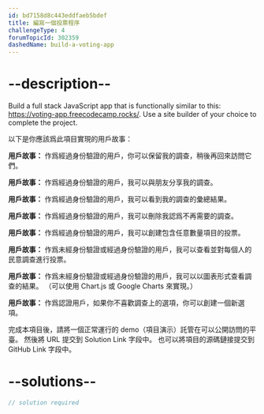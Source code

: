 ```yaml
---
id: bd7158d8c443eddfaeb5bdef
title: 編寫一個投票程序
challengeType: 4
forumTopicId: 302359
dashedName: build-a-voting-app
---
```


# --description--

Build a full stack JavaScript app that is functionally similar to this: <a href="https://voting-app.freecodecamp.rocks/" target="_blank" rel="noopener noreferrer nofollow">https://voting-app.freecodecamp.rocks/</a>. Use a site builder of your choice to complete the project.

以下是你應該爲此項目實現的用戶故事：

**用戶故事：** 作爲經過身份驗證的用戶，你可以保留我的調查，稍後再回來訪問它們。

**用戶故事：** 作爲經過身份驗證的用戶，我可以與朋友分享我的調查。

**用戶故事：** 作爲經過身份驗證的用戶，我可以看到我的調查的彙總結果。

**用戶故事：** 作爲經過身份驗證的用戶，我可以刪除我認爲不再需要的調查。

**用戶故事：** 作爲經過身份驗證的用戶，我可以創建包含任意數量項目的投票。

**用戶故事：** 作爲未經身份驗證或經過身份驗證的用戶，我可以查看並對每個人的民意調查進行投票。

**用戶故事：** 作爲未經身份驗證或經過身份驗證的用戶，我可以以圖表形式查看調查的結果。 （可以使用 Chart.js 或 Google Charts 來實現。）

**用戶故事：** 作爲認證用戶，如果你不喜歡調查上的選項，你可以創建一個新選項。

完成本項目後，請將一個正常運行的 demo（項目演示）託管在可以公開訪問的平臺。 然後將 URL 提交到 Solution Link 字段中。 也可以將項目的源碼鏈接提交到 GitHub Link 字段中。

# --solutions--

```js
// solution required
```
